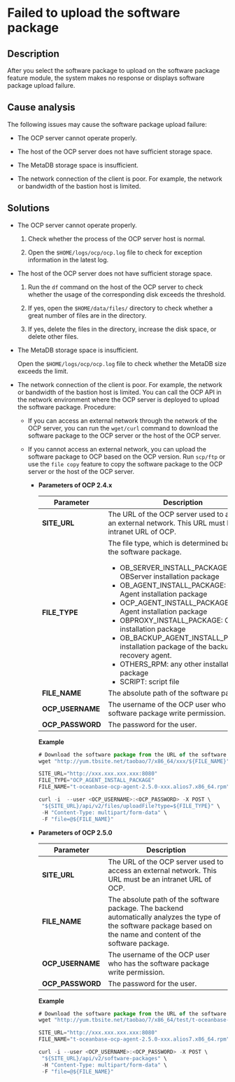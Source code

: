 Failed to upload the software package
==========================================================



**Description**
------------------------------------

After you select the software package to upload on the software package feature module, the system makes no response or displays software package upload failure.

**Cause analysis**
---------------------------------------

The following issues may cause the software package upload failure:

* The OCP server cannot operate properly.



* The host of the OCP server does not have sufficient storage space.



* The MetaDB storage space is insufficient.



* The network connection of the client is poor. For example, the network or bandwidth of the bastion host is limited.






**Solutions**
----------------------------------



* The OCP server cannot operate properly.

  1. Check whether the process of the OCP server host is normal.



  2. Open the `$HOME/logs/ocp/ocp.log` file to check for exception information in the latest log.






* The host of the OCP server does not have sufficient storage space.

  1. Run the `df` command on the host of the OCP server to check whether the usage of the corresponding disk exceeds the threshold.



  2. If yes, open the `$HOME/data/files/` directory to check whether a great number of files are in the directory.



  3. If yes, delete the files in the directory, increase the disk space, or delete other files.






* The MetaDB storage space is insufficient.

  Open the `$HOME/logs/ocp/ocp.log` file to check whether the MetaDB size exceeds the limit.


* The network connection of the client is poor. For example, the network or bandwidth of the bastion host is limited. You can call the OCP API in the network environment where the OCP server is deployed to upload the software package. Procedure:

  * If you can access an external network through the network of the OCP server, you can run the `wget/curl` command to download the software package to the OCP server or the host of the OCP server.



  * If you cannot access an external network, you can upload the software package to OCP based on the OCP version. Run `scp/ftp` or use the `file copy` feature to copy the software package to the OCP server or the host of the OCP server.

    * **Parameters of OCP 2.4.x**



      |  **Parameter**   |                                                                                                                                                                                                                                                                                                                                                                         **Description**                                                                                                                                                                                                                                                                                                                                                                         |
      |------------------|-----------------------------------------------------------------------------------------------------------------------------------------------------------------------------------------------------------------------------------------------------------------------------------------------------------------------------------------------------------------------------------------------------------------------------------------------------------------------------------------------------------------------------------------------------------------------------------------------------------------------------------------------------------------------------------------------------------------------------------------------------------------|
      | **SITE_URL**     | The URL of the OCP server used to access an external network. This URL must be an intranet URL of OCP.                                                                                                                                                                                                                                                                                                                                                                                                                                                                                                                                                                                                                                                          |
      | **FILE_TYPE**    | The file type, which is determined based on the software package.<ul><li> OB_SERVER_INSTALL_PACKAGE: OBServer installation package   </li><li> OB_AGENT_INSTALL_PACKAGE: OB Agent installation package   </li><li> OCP_AGENT_INSTALL_PACKAGE: OCP Agent installation package   </li><li> OBPROXY_INSTALL_PACKAGE: OB Proxy installation package   </li><li> OB_BACKUP_AGENT_INSTALL_PACKAGE: installation package of the backup and recovery agent.   </li><li> OTHERS_RPM: any other installation package   </li><li> SCRIPT: script file</li> </ul>   |
      | **FILE_NAME**    | The absolute path of the software package.                                                                                                                                                                                                                                                                                                                                                                                                                                                                                                                                                                                                                                                                                                                      |
      | **OCP_USERNAME** | The username of the OCP user who has the software package write permission.                                                                                                                                                                                                                                                                                                                                                                                                                                                                                                                                                                                                                                                                                     |
      | **OCP_PASSWORD** | The password for the user.                                                                                                                                                                                                                                                                                                                                                                                                                                                                                                                                                                                                                                                                                                                                      |



      **Example**

      ```javascript
      # Download the software package from the URL of the software package. If you manually copy the software package to a remote host, you can skip this step.
      wget "http://yum.tbsite.net/taobao/7/x86_64/xxx/${FILE_NAME}"

      SITE_URL="http://xxx.xxx.xxx.xxx:8080"
      FILE_TYPE="OCP_AGENT_INSTALL_PACKAGE"
      FILE_NAME="t-oceanbase-ocp-agent-2.5.0-xxx.alios7.x86_64.rpm"

      curl -i  --user <OCP_USERNAME>:<OCP_PASSWORD> -X POST \
       "${SITE_URL}/api/v2/files/uploadFile?type=${FILE_TYPE}" \
       -H "Content-Type: multipart/form-data" \
       -F "file=@${FILE_NAME}"
      ```



    * **Parameters of OCP 2.5.0**



      |  **Parameter**   |                                                                            **Description**                                                                            |
      |------------------|-----------------------------------------------------------------------------------------------------------------------------------------------------------------------|
      | **SITE_URL**     | The URL of the OCP server used to access an external network. This URL must be an intranet URL of OCP.                                                                |
      | **FILE_NAME**    | The absolute path of the software package. The backend automatically analyzes the type of the software package based on the name and content of the software package. |
      | **OCP_USERNAME** | The username of the OCP user who has the software package write permission.                                                                                           |
      | **OCP_PASSWORD** | The password for the user.                                                                                                                                            |



      **Example**

      ```javascript
      # Download the software package from the URL of the software package. If you manually copy the software package to a remote host, you can skip this step.
      wget "http://yum.tbsite.net/taobao/7/x86_64/test/t-oceanbase-ocp-agent/${FILE_NAME}"

      SITE_URL="http://xxx.xxx.xxx.xxx:8080"
      FILE_NAME="t-oceanbase-ocp-agent-2.5.0-xxx.alios7.x86_64.rpm"

      curl -i --user <OCP_USERNAME>:<OCP_PASSWORD> -X POST \
       "${SITE_URL}/api/v2/software-packages" \
       -H "Content-Type: multipart/form-data" \
       -F "file=@${FILE_NAME}"
      ```
